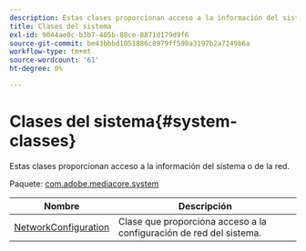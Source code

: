 ```yaml
---
description: Estas clases proporcionan acceso a la información del sistema o de la red.
title: Clases del sistema
exl-id: 9044ae0c-b3b7-405b-88ce-8871d179d9f6
source-git-commit: be43bbbd1051886c8979ff590a3197b2a7249b6a
workflow-type: tm+mt
source-wordcount: '61'
ht-degree: 0%

---
```


# Clases del sistema{#system-classes}

Estas clases proporcionan acceso a la información del sistema o de la red.

Paquete: [com.adobe.mediacore.system](https://help.adobe.com/en_US/primetime/api/psdk/asdoc-dhls_1.4/com/adobe/mediacore/system/package-detail.html)

| Nombre | Descripción |
|---|---|
| [NetworkConfiguration](https://help.adobe.com/en_US/primetime/api/psdk/asdoc-dhls_1.4/com/adobe/mediacore/system/NetworkConfiguration.html) | Clase que proporciona acceso a la configuración de red del sistema. |
